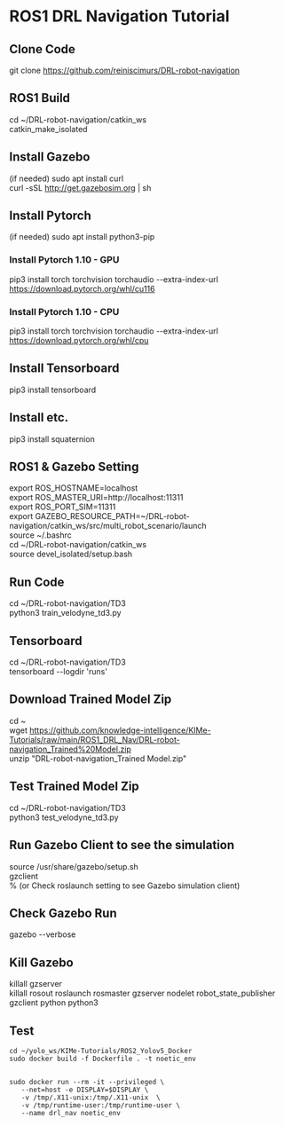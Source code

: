 # ROS1 DRL Navigation Tutorial

## Clone Code
git clone https://github.com/reiniscimurs/DRL-robot-navigation


## ROS1 Build
cd ~/DRL-robot-navigation/catkin_ws <br>
catkin_make_isolated


## Install Gazebo
(if needed) sudo apt  install curl <br>
curl -sSL http://get.gazebosim.org | sh

## Install Pytorch
(if needed) sudo apt install python3-pip

### Install Pytorch 1.10 - GPU
pip3 install torch torchvision torchaudio --extra-index-url https://download.pytorch.org/whl/cu116

### Install Pytorch 1.10 - CPU
pip3 install torch torchvision torchaudio --extra-index-url https://download.pytorch.org/whl/cpu

## Install Tensorboard
pip3 install tensorboard

## Install etc.
pip3 install squaternion


## ROS1 & Gazebo Setting
export ROS_HOSTNAME=localhost <br>
export ROS_MASTER_URI=http://localhost:11311 <br>
export ROS_PORT_SIM=11311 <br>
export GAZEBO_RESOURCE_PATH=~/DRL-robot-navigation/catkin_ws/src/multi_robot_scenario/launch <br>
source ~/.bashrc <br>
cd ~/DRL-robot-navigation/catkin_ws <br>
source devel_isolated/setup.bash <br>


## Run Code
cd ~/DRL-robot-navigation/TD3 <br>
python3 train_velodyne_td3.py

## Tensorboard
cd ~/DRL-robot-navigation/TD3 <br>
tensorboard --logdir 'runs'


## Download Trained Model Zip
cd ~ <br>
wget https://github.com/knowledge-intelligence/KIMe-Tutorials/raw/main/ROS1_DRL_Nav/DRL-robot-navigation_Trained%20Model.zip <br>
unzip "DRL-robot-navigation_Trained Model.zip"

## Test Trained Model Zip
cd ~/DRL-robot-navigation/TD3 <br>
python3 test_velodyne_td3.py

## Run Gazebo Client to see the simulation
source /usr/share/gazebo/setup.sh <br>
gzclient <br>
% (or Check roslaunch setting to see Gazebo simulation client)

## Check Gazebo Run
gazebo --verbose

## Kill Gazebo
killall gzserver <br>
killall rosout roslaunch rosmaster gzserver nodelet robot_state_publisher gzclient python python3




## Test
```shell
cd ~/yolo_ws/KIMe-Tutorials/ROS2_Yolov5_Docker
sudo docker build -f Dockerfile . -t noetic_env


sudo docker run --rm -it --privileged \
   --net=host -e DISPLAY=$DISPLAY \
   -v /tmp/.X11-unix:/tmp/.X11-unix  \
   -v /tmp/runtime-user:/tmp/runtime-user \
   --name drl_nav noetic_env
```
